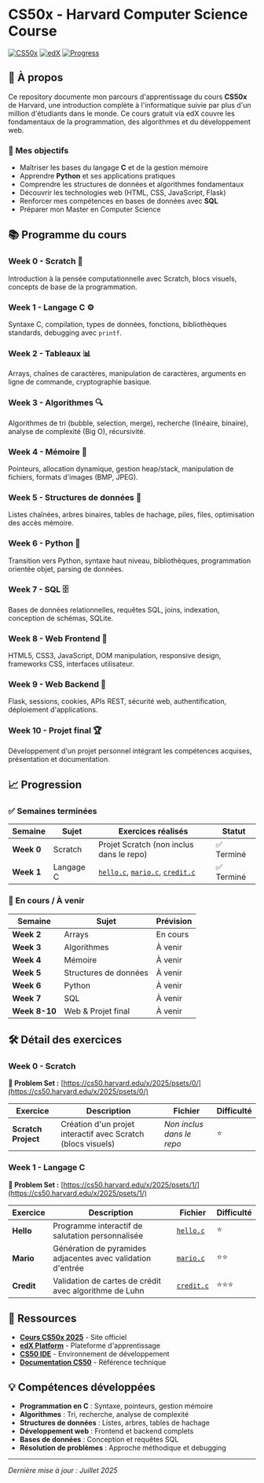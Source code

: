 # CS50x - Harvard Computer Science Course

[![CS50x](https://img.shields.io/badge/CS50x-Harvard-crimson)](https://cs50.harvard.edu/x/2025/)
[![edX](https://img.shields.io/badge/Platform-edX-blue)](https://learning.edx.org/course/course-v1:HarvardX+CS50+X/home)
[![Progress](https://img.shields.io/badge/Progress-18%25-orange)](#progression)

## 📖 À propos

Ce repository documente mon parcours d'apprentissage du cours **CS50x** de Harvard, une introduction complète à l'informatique suivie par plus d'un million d'étudiants dans le monde. Ce cours gratuit via edX couvre les fondamentaux de la programmation, des algorithmes et du développement web.

### 🎯 Mes objectifs
- Maîtriser les bases du langage **C** et de la gestion mémoire
- Apprendre **Python** et ses applications pratiques
- Comprendre les structures de données et algorithmes fondamentaux
- Découvrir les technologies web (HTML, CSS, JavaScript, Flask)
- Renforcer mes compétences en bases de données avec **SQL**
- Préparer mon Master en Computer Science

## 📚 Programme du cours

### **Week 0 - Scratch** 🧩
Introduction à la pensée computationnelle avec Scratch, blocs visuels, concepts de base de la programmation.

### **Week 1 - Langage C** ⚙️
Syntaxe C, compilation, types de données, fonctions, bibliothèques standards, debugging avec `printf`.

### **Week 2 - Tableaux** 📊
Arrays, chaînes de caractères, manipulation de caractères, arguments en ligne de commande, cryptographie basique.

### **Week 3 - Algorithmes** 🔍
Algorithmes de tri (bubble, selection, merge), recherche (linéaire, binaire), analyse de complexité (Big O), récursivité.

### **Week 4 - Mémoire** 🧠
Pointeurs, allocation dynamique, gestion heap/stack, manipulation de fichiers, formats d'images (BMP, JPEG).

### **Week 5 - Structures de données** 🌳
Listes chaînées, arbres binaires, tables de hachage, piles, files, optimisation des accès mémoire.

### **Week 6 - Python** 🐍
Transition vers Python, syntaxe haut niveau, bibliothèques, programmation orientée objet, parsing de données.

### **Week 7 - SQL** 🗄️
Bases de données relationnelles, requêtes SQL, joins, indexation, conception de schémas, SQLite.

### **Week 8 - Web Frontend** 🎨
HTML5, CSS3, JavaScript, DOM manipulation, responsive design, frameworks CSS, interfaces utilisateur.

### **Week 9 - Web Backend** 🚀
Flask, sessions, cookies, APIs REST, sécurité web, authentification, déploiement d'applications.

### **Week 10 - Projet final** 🏆
Développement d'un projet personnel intégrant les compétences acquises, présentation et documentation.

## 📈 Progression

### ✅ Semaines terminées

| Semaine | Sujet | Exercices réalisés | Statut |
|---------|-------|-------------------|--------|
| **Week 0** | Scratch | Projet Scratch (non inclus dans le repo) | ✅ Terminé |
| **Week 1** | Langage C | [`hello.c`](week1/hello.c), [`mario.c`](week1/mario.c), [`credit.c`](week1/credit.c) | ✅ Terminé |

### 🔄 En cours / À venir

| Semaine | Sujet | Prévision |
|---------|-------|-----------|
| **Week 2** | Arrays | En cours |
| **Week 3** | Algorithmes | À venir |
| **Week 4** | Mémoire | À venir |
| **Week 5** | Structures de données | À venir |
| **Week 6** | Python | À venir |
| **Week 7** | SQL | À venir |
| **Week 8-10** | Web & Projet final | À venir |

## 🛠️ Détail des exercices

### Week 0 - Scratch
**📝 Problem Set :** [https://cs50.harvard.edu/x/2025/psets/0/](https://cs50.harvard.edu/x/2025/psets/0/)

| Exercice | Description | Fichier | Difficulté |
|----------|-------------|---------|------------|
| **Scratch Project** | Création d'un projet interactif avec Scratch (blocs visuels) | *Non inclus dans le repo* | ⭐ |

### Week 1 - Langage C
**📝 Problem Set :** [https://cs50.harvard.edu/x/2025/psets/1/](https://cs50.harvard.edu/x/2025/psets/1/)

| Exercice | Description | Fichier | Difficulté |
|----------|-------------|---------|------------|
| **Hello** | Programme interactif de salutation personnalisée | [`hello.c`](week1/hello.c) | ⭐ |
| **Mario** | Génération de pyramides adjacentes avec validation d'entrée | [`mario.c`](week1/mario.c) | ⭐⭐ |
| **Credit** | Validation de cartes de crédit avec algorithme de Luhn | [`credit.c`](week1/credit.c) | ⭐⭐⭐ |

## 🔗 Ressources

- [**Cours CS50x 2025**](https://cs50.harvard.edu/x/2025/) - Site officiel
- [**edX Platform**](https://learning.edx.org/course/course-v1:HarvardX+CS50+X/home) - Plateforme d'apprentissage
- [**CS50 IDE**](https://ide.cs50.io/) - Environnement de développement
- [**Documentation CS50**](https://cs50.readthedocs.io/) - Référence technique

## 💡 Compétences développées

- **Programmation en C** : Syntaxe, pointeurs, gestion mémoire
- **Algorithmes** : Tri, recherche, analyse de complexité
- **Structures de données** : Listes, arbres, tables de hachage
- **Développement web** : Frontend et backend complets
- **Bases de données** : Conception et requêtes SQL
- **Résolution de problèmes** : Approche méthodique et debugging

---

*Dernière mise à jour : Juillet 2025*